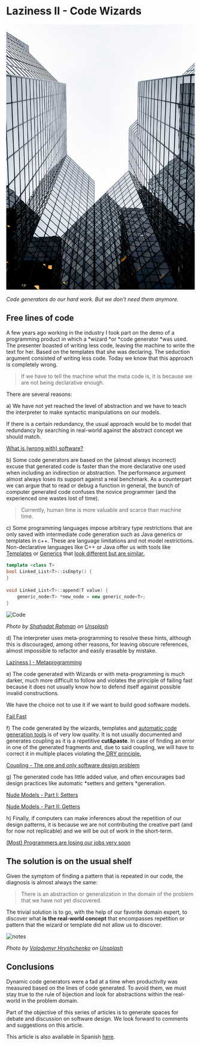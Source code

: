 # Laziness II - Code Wizards

![Laziness II - Code Wizards](Laziness%20II%20-%20Code%20Wizards.jpg)

*Code generators do our hard work. But we don’t need them anymore.*

## Free lines of code

A few years ago working in the industry I took part on the demo of a programming product in which a *wizard *or *code generator *was used. The presenter boasted of writing less code, leaving the machine to write the text for her. Based on the templates that she was declaring.
The seduction argument consisted of writing less code. Today we know that this approach is completely wrong.
> If we have to tell the machine what the meta code is, it is because we are not being declarative enough.

There are several reasons:

a) We have not yet reached the level of abstraction and we have to teach the interpreter to make syntactic manipulations on our models.

If there is a certain redundancy, the usual approach would be to model that redundancy by searching in real-world against the abstract concept we should match.

[What is (wrong with) software?](https://github.com/mcsee/Software-Design-Articles/tree/main/Articles/Theory/What%20is%20(wrong%20with)%20software/readme.md)

b) Some code generators are based on the (almost always incorrect) excuse that generated code is faster than the more declarative one used when including an indirection or abstraction. The performance argument almost always loses its support against a real benchmark. As a counterpart we can argue that to read or debug a function in general, the bunch of computer generated code confuses the novice programmer (and the experienced one wastes lost of time).

> Currently, human time is more valuable and scarce than machine time.

c) Some programming languages ​​impose arbitrary type restrictions that are only saved with intermediate code generation such as Java generics or templates in c++. These are language limitations and not model restrictions.
Non-declarative languages ​​like C++ or Java offer us with tools like [Templates](https://en.wikipedia.org/wiki/Template_(C%2B%2B)) or [Generics](https://en.wikipedia.org/wiki/Generics_in_Java) that [look different but are similar.](https://www.geeksforgeeks.org/templates-in-c-vs-generics-in-java/)

[Gist Url]: # (https://gist.github.com/mcsee/cc4a2eaa2770317a964515925072175c)
```cpp
template <class T>
bool Linked_List<T>::isEmpty() {
}

void Linked_List<T>::append(T value) {
    generic_node<T> *new_node = new generic_node<T>;
}
```

![Code](https://cdn.hashnode.com/res/hashnode/image/upload/v1599511984360/ags0-9sW7.jpeg)

*Photo by [Shahadat Rahman](https://unsplash.com/@hishahadat) on [Unsplash](https://unsplash.com/s/photos/cryptic)*

d) The interpreter uses meta-programming to resolve these hints, although this is discouraged, among other reasons, for leaving obscure references, almost impossible to refactor and easily erasable by mistake.

[Laziness I - Metaprogramming](https://github.com/mcsee/Software-Design-Articles/tree/main/Articles/Theory/Laziness%20I%20-%20Metaprogramming/readme.md)

e) The code generated with Wizards or with meta-programming is much darker, much more difficult to follow and violates the principle of failing fast because it does not usually know how to defend itself against possible invalid constructions.

We have the choice not to use it if we want to build good software models.

[Fail Fast](https://github.com/mcsee/Software-Design-Articles/tree/main/Articles/Theory/Fail%20Fast/readme.md)

f) The code generated by the wizards, templates and [automatic code generation tools](https://en.wikipedia.org/wiki/Comparison_of_code_generation_tools) is of very low quality. It is not usually documented and generates coupling as it is a repetitive **cut&paste**. In case of finding an error in one of the generated fragments and, due to said coupling, we will have to correct it in multiple places violating the[ DRY principle.](https://en.wikipedia.org/wiki/Don%27t_repeat_yourself)

[Coupling - The one and only software design problem](https://github.com/mcsee/Software-Design-Articles/tree/main/Articles/Theory/Coupling%20-%20The%20one%20and%20only%20software%20design%20problem/readme.md)

g) The generated code has little added value, and often encourages bad design practices like automatic *setters and getters *generation.

[Nude Models - Part I: Setters](https://github.com/mcsee/Software-Design-Articles/tree/main/Articles/Theory/Nude%20Models - Part%20I Setters/readme.md)

[Nude Models - Part II: Getters](https://github.com/mcsee/Software-Design-Articles/tree/main/Articles/Theory/Nude%20Models - Part%20II Getters/readme.md)

h) Finally, if computers can make inferences about the repetition of our design patterns, it is because we are not contributing the creative part (and for now not replicable) and we will be out of work in the short-term.

[(Most) Programmers are losing our jobs very soon](https://github.com/mcsee/Software-Design-Articles/tree/main/Articles/Opinion/(Most)%20Programmers%20are%20losing%20our%20jobs%20very%20soon/readme.md)

## The solution is on the usual shelf

Given the symptom of finding a pattern that is repeated in our code, the diagnosis is almost always the same:
> There is an abstraction or generalization in the domain of the problem that we have not yet discovered.

The trivial solution is to go, with the help of our favorite domain expert, to discover what **is the real-world concept** that encompasses repetition or pattern that the wizard or template did not allow us to discover.

![notes](https://cdn.hashnode.com/res/hashnode/image/upload/v1599511830774/-B05TXjIT.jpeg)

*Photo by [Volodymyr Hryshchenko](https://unsplash.com/@lunarts) on [Unsplash](https://unsplash.com/s/photos/detective)*

## Conclusions

Dynamic code generators were a fad at a time when productivity was measured based on the lines of code generated.
To avoid them, we must stay true to the rule of bijection and look for abstractions within the real-world in the problem domain.

Part of the objective of this series of articles is to generate spaces for debate and discussion on software design. 
We look forward to comments and suggestions on this article.

This article is also available in Spanish [here](https://github.com/mcsee/Software-Design-Articles/tree/main/Articles/Theory/Laziness%20II%20-%20Code%20Wizards/readme.md).